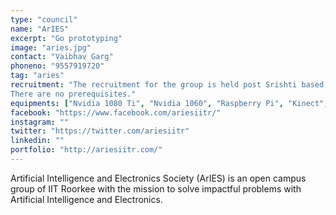 ```yaml
---
type: "council"
name: "ArIES"
excerpt: "Go prototyping"
image: "aries.jpg"
contact: "Vaibhav Garg"
phoneno: "9557919720"
tag: "aries"
recruitment: "The recruitment for the group is held post Srishti based on one's involvement in the project, dedication and the initiatives took to complete the project during Srishti.<br> 
There are no prerequisites."
equipments: ["Nvidia 1080 Ti", "Nvidia 1060", "Raspberry Pi", "Kinect", "PixHawk", "EEG HEadset", "Drones", "Projector and Projector Screen"]
facebook: "https://www.facebook.com/ariesiitr/"
instagram: ""
twitter: "https://twitter.com/ariesiitr"
linkedin: ""
portfolio: "http://ariesiitr.com/"
---
```


Artificial Intelligence and Electronics Society (ArIES) is an open campus group of IIT Roorkee with the mission to solve impactful problems with Artificial Intelligence and Electronics. <br>